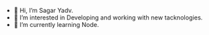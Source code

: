 - 👋 Hi, I’m Sagar Yadv.
- 👀 I’m interested in Developing and working with new tacknologies.
- 🌱 I’m currently learning Node.

<!---
sagar-y-infynno/sagar-y-infynno is a ✨ special ✨ repository because its `README.md` (this file) appears on your GitHub profile.
You can click the Preview link to take a look at your changes.
--->
